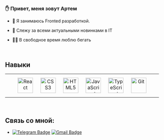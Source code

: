 ### <div align="left">✋ Привет, меня зовут Артем</div>  
  

- 🤖 Я занимаюсь Fronted разработкой.  
  

- 🤯 Слежу за всеми актуальными новинками в IT  
  

- 🏃‍♂️ В свободное время люблю бегать  
  

<br/>  


## Навыки
<table><tr><td valign="top" width="33%">

<div align="center">  
<a href="https://reactjs.org/" target="_blank"><img style="margin: 10px" src="https://profilinator.rishav.dev/skills-assets/react-original-wordmark.svg" alt="React" height="50" /></a>  
<a href="https://www.w3schools.com/css/" target="_blank"><img style="margin: 10px" src="https://profilinator.rishav.dev/skills-assets/css3-original-wordmark.svg" alt="CSS3" height="50" /></a>  
<a href="https://en.wikipedia.org/wiki/HTML5" target="_blank"><img style="margin: 10px" src="https://profilinator.rishav.dev/skills-assets/html5-original-wordmark.svg" alt="HTML5" height="50" /></a>  
<a href="https://www.javascript.com/" target="_blank"><img style="margin: 10px" src="https://profilinator.rishav.dev/skills-assets/javascript-original.svg" alt="JavaScript" height="50" /></a>  
<a href="https://www.typescriptlang.org/" target="_blank"><img style="margin: 10px" src="https://profilinator.rishav.dev/skills-assets/typescript-original.svg" alt="TypeScript" height="50" /></a>  
<a href="https://github.com/" target="_blank"><img style="margin: 10px" src="https://profilinator.rishav.dev/skills-assets/git-scm-icon.svg" alt="Git" height="50" /></a>  
</div>
</td></tr></table>  

<br/>  


## Связь со мной:
  
- [![Telegram Badge](https://img.shields.io/badge/-einfachbur-blue?style=flat&logo=Telegram&logoColor=white)](https://t.me/einfachbur) [![Gmail Badge](https://img.shields.io/badge/-Gmail-red?style=flat&logo=Gmail&logoColor=white)](mailto:burovarte@gmail.com)
